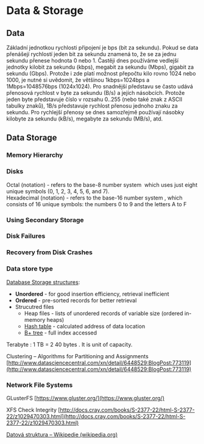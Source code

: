# Data & Storage


## Data

Základní jednotkou rychlosti připojení je bps (bit za sekundu). Pokud se data přenášejí rychlostí jeden bit za sekundu znamená to, že se za jednu sekundu přenese hodnota 0 nebo 1. Častěji dnes používáme vedlejší jednotky kilobit za sekundu (kbps), megabit za sekundu (Mbps), gigabit za sekundu (Gbps). Protože i zde platí možnost přepočtu kilo rovno 1024 nebo 1000, je nutné si uvědomit, že většinou 1kbps=1024bps a 1Mbps=1048576bps (1024x1024).
Pro snadnější představu se často udává přenosová rychlost v byte za sekundu (B/s) a jejích násobcích. Protože jeden byte představuje číslo v rozsahu 0..255 (nebo také znak z ASCII tabulky znaků), 1B/s představuje rychlost přenosu jednoho znaku za sekundu. Pro rychlejší přenosy se dnes samozřejmě používají násobky kilobyte za sekundu (kB/s), megabyte za sekundu (MB/s), atd.

## Data Storage

### Memory Hierarchy


### Disks

Octal (notation) - refers to the base-8 number system  which uses just eight unique symbols (0, 1, 2, 3, 4, 5, 6, and 7).  
Hexadecimal (notation) - refers to the base-16 number system , which consists of 16 unique symbols: the numbers 0 to 9 and the letters A to F  


### Using Secondary Storage



### Disk Failures

  

### Recovery from Disk Crashes

  
  

### Data store type

  
[Database Storage structures](https://en.wikipedia.org/wiki/Database_storage_structures):  
- **Unordered** - for good insertion efficiency, retrieval inefficient  
- **Ordered** - pre-sorted records for better retrieval  
- Strucutred files  
	- Heap files - lists of unordered records of variable size (ordered in-memory heaps)  
	- [Hash table](https://en.wikipedia.org/wiki/Hash_table) - calculated address of data location
	- [B+ tree](https://en.wikipedia.org/wiki/B%2B_tree) - full index accessed
  
Terabyte : 1 TB = 2 40 bytes . It is unit of capacity.  
  
Clustering – Algorithms for Partitioning and Assignments [http://www.datasciencecentral.com/xn/detail/6448529:BlogPost:773119](http://www.datasciencecentral.com/xn/detail/6448529:BlogPost:773119)  
  

### Network File Systems  

GLusterFS [https://www.gluster.org/](https://www.gluster.org/)  
  

XFS
Check Integrity [http://docs.cray.com/books/S-2377-22/html-S-2377-22/z1029470303.html](http://docs.cray.com/books/S-2377-22/html-S-2377-22/z1029470303.html)
  
  
  
[Datová struktura – Wikipedie (wikipedia.org)](https://cs.wikipedia.org/wiki/Datov%C3%A1_struktura)